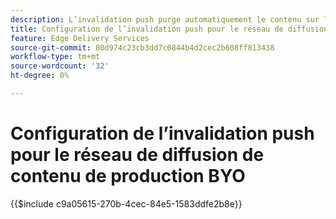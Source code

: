 ```yaml
---
description: L’invalidation push purge automatiquement le contenu sur le réseau de diffusion de contenu de production du client (par exemple "www.yourdomain.com"), chaque fois qu’un auteur publie des modifications de contenu.
title: Configuration de l’invalidation push pour le réseau de diffusion de contenu de production BYO
feature: Edge Delivery Services
source-git-commit: 80d974c23cb3dd7c0844b4d2cec2b608ff813438
workflow-type: tm+mt
source-wordcount: '32'
ht-degree: 0%

---
```


# Configuration de l’invalidation push pour le réseau de diffusion de contenu de production BYO

{{$include c9a05615-270b-4cec-84e5-1583ddfe2b8e}}